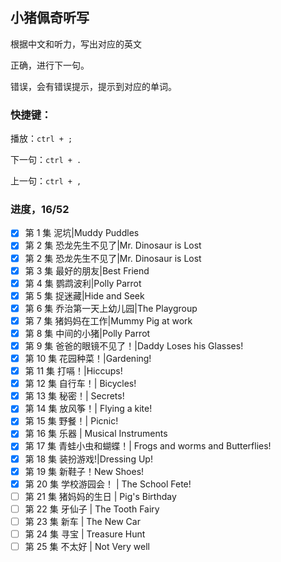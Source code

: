 ## 小猪佩奇听写

根据中文和听力，写出对应的英文

正确，进行下一句。

错误，会有错误提示，提示到对应的单词。

### 快捷键：

播放：`ctrl + ;`

下一句：`ctrl + .`

上一句：`ctrl + ,`

### 进度，16/52

- [x] 第 1 集 泥坑|Muddy Puddles
- [x] 第 2 集 恐龙先生不见了|Mr. Dinosaur is Lost
- [x] 第 2 集 恐龙先生不见了|Mr. Dinosaur is Lost
- [x] 第 3 集 最好的朋友|Best Friend
- [x] 第 4 集 鹦鹉波利|Polly Parrot
- [x] 第 5 集 捉迷藏|Hide and Seek
- [x] 第 6 集 乔治第一天上幼儿园|The Playgroup
- [x] 第 7 集 猪妈妈在工作|Mummy Pig at work
- [x] 第 8 集 中间的小猪|Polly Parrot
- [x] 第 9 集 爸爸的眼镜不见了！|Daddy Loses his Glasses!
- [x] 第 10 集 花园种菜！|Gardening!
- [x] 第 11 集 打嗝！|Hiccups!
- [x] 第 12 集 自行车！| Bicycles!
- [x] 第 13 集 秘密！| Secrets!
- [x] 第 14 集 放风筝！| Flying a kite!
- [x] 第 15 集 野餐！| Picnic!
- [x] 第 16 集 乐器 | Musical Instruments
- [x] 第 17 集 青蛙小虫和蝴蝶！| Frogs and worms and Butterflies!
- [x] 第 18 集 装扮游戏!|Dressing Up!
- [x] 第 19 集 新鞋子！New Shoes!
- [x] 第 20 集 学校游园会！ | The School Fete!
- [ ] 第 21 集 猪妈妈的生日 | Pig's Birthday
- [ ] 第 22 集 牙仙子 | The Tooth Fairy
- [ ] 第 23 集 新车 | The New Car
- [ ] 第 24 集 寻宝 | Treasure Hunt
- [ ] 第 25 集 不太好 | Not Very well
